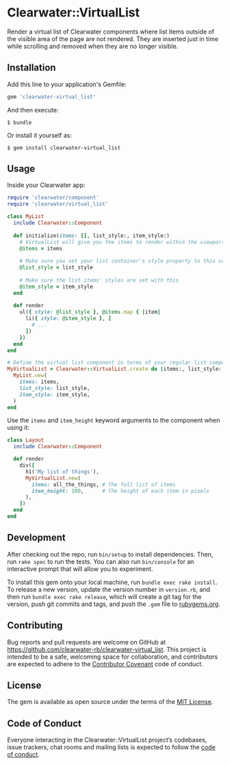 # Clearwater::VirtualList

Render a virtual list of Clearwater components where list items outside of the visible area of the page are not rendered. They are inserted just in time while scrolling and removed when they are no longer visible.

## Installation

Add this line to your application's Gemfile:

```ruby
gem 'clearwater-virtual_list'
```

And then execute:

    $ bundle

Or install it yourself as:

    $ gem install clearwater-virtual_list

## Usage

Inside your Clearwater app:

```ruby
require 'clearwater/component'
require 'clearwater/virtual_list'

class MyList
  include Clearwater::Component
  
  def initialize(items: [], list_style:, item_style:)
    # VirtualList will give you the items to render within the viewport
    @items = items
    
    # Make sure you set your list container's style property to this value
    @list_style = list_style
    
    # Make sure the list items' styles are set with this
    @item_style = item_style
  end
  
  def render
    ul({ style: @list_style }, @items.map { |item|
      li({ style: @item_style }, [
        # ...
      ])
    })
  end
end

# Define the virtual list component in terms of your regular list component
MyVirtualList = Clearwater::VirtualList.create do |items:, list_style:, item_style:|
  MyList.new(
    items: items,
    list_style: list_style,
    item_style: item_style,
  )
end
```

Use the `items` and `item_height` keyword arguments to the component when using it:

```ruby
class Layout
  include Clearwater::Component

  def render
    div([
      h1('My list of things'),
      MyVirtualList.new(
        items: all_the_things, # The full list of items
        item_height: 100,      # The height of each item in pixels
      ),
    ])
  end
end
```

## Development

After checking out the repo, run `bin/setup` to install dependencies. Then, run `rake spec` to run the tests. You can also run `bin/console` for an interactive prompt that will allow you to experiment.

To install this gem onto your local machine, run `bundle exec rake install`. To release a new version, update the version number in `version.rb`, and then run `bundle exec rake release`, which will create a git tag for the version, push git commits and tags, and push the `.gem` file to [rubygems.org](https://rubygems.org).

## Contributing

Bug reports and pull requests are welcome on GitHub at https://github.com/clearwater-rb/clearwater-virtual_list. This project is intended to be a safe, welcoming space for collaboration, and contributors are expected to adhere to the [Contributor Covenant](http://contributor-covenant.org) code of conduct.

## License

The gem is available as open source under the terms of the [MIT License](https://opensource.org/licenses/MIT).

## Code of Conduct

Everyone interacting in the Clearwater::VirtualList project’s codebases, issue trackers, chat rooms and mailing lists is expected to follow the [code of conduct](https://github.com/clearwater-rb/clearwater-virtual_list/blob/master/CODE_OF_CONDUCT.md).
